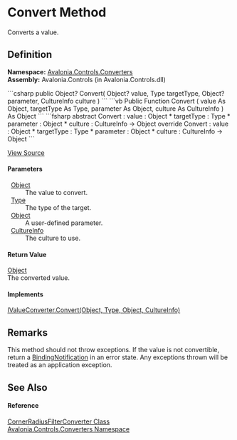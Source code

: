 # Convert Method


Converts a value.



## Definition
**Namespace:** <a href="N_Avalonia_Controls_Converters">Avalonia.Controls.Converters</a>  
**Assembly:** Avalonia.Controls (in Avalonia.Controls.dll)

<Tabs groupId="api-code-preview">
<TabItem value="csharp" label="C#">
```csharp
public Object? Convert(
	Object? value,
	Type targetType,
	Object? parameter,
	CultureInfo culture
)
```
</TabItem>
<TabItem value="vb" label="VB">
```vb
Public Function Convert ( 
	value As Object,
	targetType As Type,
	parameter As Object,
	culture As CultureInfo
) As Object
```
</TabItem>
<TabItem value="fsharp" label="F#">
```fsharp
abstract Convert : 
        value : Object * 
        targetType : Type * 
        parameter : Object * 
        culture : CultureInfo -> Object 
override Convert : 
        value : Object * 
        targetType : Type * 
        parameter : Object * 
        culture : CultureInfo -> Object 
```
</TabItem>
</Tabs>



<a href="https://github.com/AvaloniaUI/Avalonia/tree/master/src/Avalonia.Controls/Converters/CornerRadiusFilterConverter.cs#L31" title="View the source code">View Source</a>



#### Parameters
<dl><dt>  <a href="https://learn.microsoft.com/dotnet/api/system.object" target="_blank" rel="noopener noreferrer">Object</a></dt><dd>The value to convert.</dd><dt>  <a href="https://learn.microsoft.com/dotnet/api/system.type" target="_blank" rel="noopener noreferrer">Type</a></dt><dd>The type of the target.</dd><dt>  <a href="https://learn.microsoft.com/dotnet/api/system.object" target="_blank" rel="noopener noreferrer">Object</a></dt><dd>A user-defined parameter.</dd><dt>  <a href="https://learn.microsoft.com/dotnet/api/system.globalization.cultureinfo" target="_blank" rel="noopener noreferrer">CultureInfo</a></dt><dd>The culture to use.</dd></dl>

#### Return Value
<a href="https://learn.microsoft.com/dotnet/api/system.object" target="_blank" rel="noopener noreferrer">Object</a>  
The converted value.

#### Implements
<a href="M_Avalonia_Data_Converters_IValueConverter_Convert">IValueConverter.Convert(Object, Type, Object, CultureInfo)</a>  


## Remarks
This method should not throw exceptions. If the value is not convertible, return a <a href="T_Avalonia_Data_BindingNotification">BindingNotification</a> in an error state. Any exceptions thrown will be treated as an application exception.

## See Also


#### Reference
<a href="T_Avalonia_Controls_Converters_CornerRadiusFilterConverter">CornerRadiusFilterConverter Class</a>  
<a href="N_Avalonia_Controls_Converters">Avalonia.Controls.Converters Namespace</a>  


